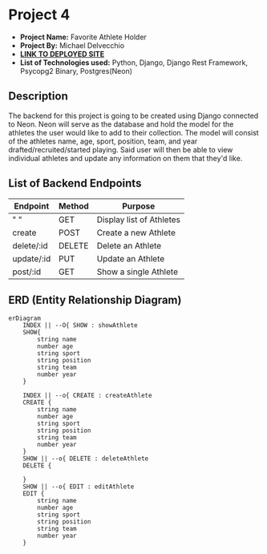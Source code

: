 # Project 4

- **Project Name:** Favorite Athlete Holder
- **Project By:** Michael Delvecchio
- [**LINK TO DEPLOYED SITE**](https://favorite-athlete-holder-backend.onrender.com/athletes/)
- **List of Technologies used:** Python, Django, Django Rest Framework, Psycopg2 Binary, Postgres(Neon)

## Description

The backend for this project is going to be created using Django connected to Neon. Neon will serve as the database and hold the model for the athletes the user would like to add to their collection. The model will consist of the athletes name, age, sport, position, team, and year drafted/recruited/started playing. Said user will then be able to view individual athletes and update any information on them that they'd like.

## List of Backend Endpoints

|  Endpoint  | Method |         Purpose          |
| ---------- | ------ | ------------------------ |
| " "        | GET    | Display list of Athletes |
| create     | POST   | Create a new Athlete     |
| delete/:id | DELETE | Delete an Athlete        |
| update/:id | PUT    | Update an Athlete        |
| post/:id   | GET    | Show a single Athlete    |

## ERD (Entity Relationship Diagram)

```mermaid
erDiagram
    INDEX || --O{ SHOW : showAthlete
    SHOW{
        string name
        number age
        string sport
        string position
        string team
        number year
    }

    INDEX || --o{ CREATE : createAthlete
    CREATE {
        string name
        number age
        string sport
        string position
        string team
        number year
    }
    SHOW || --o{ DELETE : deleteAthlete
    DELETE {

    }
    SHOW || --o{ EDIT : editAthlete
    EDIT {
        string name
        number age
        string sport
        string position
        string team
        number year
    }
